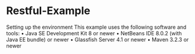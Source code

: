 # Restful-Example
Setting up the environment
This example uses the following software and tools:
• Java SE Development Kit 8 or newer
• NetBeans IDE 8.0.2 (with Java EE bundle) or newer
• Glassfish Server 4.1 or newer
• Maven 3.2.3 or newer
